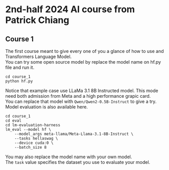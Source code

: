 # 2nd-half 2024 AI course from Patrick Chiang

## Course 1
The first course meant to give every one of you a glance of how to use and Transformers Language Model.  
You can try some open source model by replace the model name on hf.py file and run it.
```
cd course_1
python hf.py
```  
Notice that example case use LLaMa 3.1 8B Instructed model. This mode need both admission from Meta and a high performance grapic card.  
You can replace that model with `Qwen/Qwen2-0.5B-Instruct` to give a try.  
Model evaluation is also available here.
```commandline
cd course_1
cd eval
cd lm-evaluation-harness
lm_eval --model hf \
    --model_args meta-llama/Meta-Llama-3.1-8B-Instruct \
    --tasks hellaswag \
    --device cuda:0 \
    --batch_size 8
```
You may also replace the model name with your own model.  
The `task` value specifies the dataset you use to evaluate your model.  
